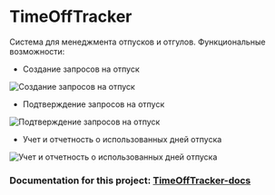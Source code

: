 # TimeOffTracker

Система для менеджмента отпусков и отгулов. Функциональные возможности:
* Создание запросов на отпуск

![Создание запросов на отпуск](https://images.ctfassets.net/9gvb5n00xbqb/2KrMBnQMAU6CkiWOE4EeyQ/4542fbb9e4e60d0dc8541e92359afed1/Intuitive_Interface.jpg)
* Подтверждение запросов на отпуск

![Подтверждение запросов на отпуск](https://images.ctfassets.net/9gvb5n00xbqb/14zRUXG2NW0mO8AwUyQwuQ/78088abe1d8b2396af1ca988c0c079c5/Customizable_Time-Off.jpg)
* Учет и отчетность о использованных дней отпуска

![Учет и отчетность о использованных дней отпуска](https://images.ctfassets.net/9gvb5n00xbqb/1da12EwzOaysA00QCiaMma/239dde6dbe9c2e7df167fe16851a9207/Time_off_reporting.jpg)


### Documentation for this project: <a href="https://github.com/Akimmax/TimeOffTracker-docs/blob/master/README.md">TimeOffTracker-docs</a>
